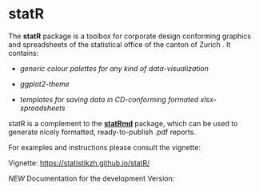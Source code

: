 # statR

The **statR** package is a toolbox for corporate design conforming graphics and spreadsheets of the statistical office of the canton of Zurich . It contains:

- *generic colour palettes for any kind of data-visualization*

- *ggplot2-theme*

- *templates for saving data in CD-conforming formated xlsx-spreadsheets*

statR is a complement to the [**statRmd**](https://github.com/statistikZH/statRmd) package, which can be used to generate nicely formatted, ready-to-publish .pdf reports.

For examples and instructions please consult the vignette:

Vignette: https://statistikzh.github.io/statR/

*NEW* Documentation for the development Version: 
